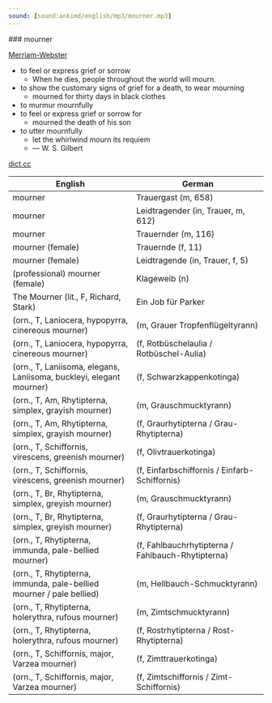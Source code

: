 ```yaml
---
sound: [sound:ankimd/english/mp3/mourner.mp3]
---
```


\### mourner

[Merriam-Webster](https://www.merriam-webster.com/dictionary/mourner)

- to feel or express grief or sorrow
    - When he dies, people throughout the world will mourn.
- to show the customary signs of grief for a death, to wear mourning
    - mourned for thirty days in black clothes
- to murmur mournfully
- to feel or express grief or sorrow for
    - mourned the death of his son
- to utter mournfully
    - let the whirlwind mourn its requiem
    - — W. S. Gilbert

[dict.cc](https://www.dict.cc/mourner)

| English        | German       |
| -------------- | ------------ |
| mourner | Trauergast (m, 658) |
| mourner | Leidtragender (in, Trauer, m, 612) |
| mourner | Trauernder (m, 116) |
| mourner (female) | Trauernde (f, 11) |
| mourner (female) | Leidtragende (in, Trauer, f, 5) |
| (professional) mourner (female) | Klageweib (n) |
| The Mourner (lit., F, Richard, Stark) | Ein Job für Parker |
|  (orn., T, Laniocera, hypopyrra, cinereous mourner) |  (m, Grauer Tropfenflügeltyrann) |
|  (orn., T, Laniocera, hypopyrra, cinereous mourner) |  (f, Rotbüschelaulia / Rotbüschel-Aulia) |
|  (orn., T, Laniisoma, elegans, Laniisoma, buckleyi, elegant mourner) |  (f, Schwarzkappenkotinga) |
|  (orn., T, Am, Rhytipterna, simplex, grayish mourner) |  (m, Grauschmucktyrann) |
|  (orn., T, Am, Rhytipterna, simplex, grayish mourner) |  (f, Graurhytipterna / Grau-Rhytipterna) |
|  (orn., T, Schiffornis, virescens, greenish mourner) |  (f, Olivtrauerkotinga) |
|  (orn., T, Schiffornis, virescens, greenish mourner) |  (f, Einfarbschiffornis / Einfarb-Schiffornis) |
|  (orn., T, Br, Rhytipterna, simplex, greyish mourner) |  (m, Grauschmucktyrann) |
|  (orn., T, Br, Rhytipterna, simplex, greyish mourner) |  (f, Graurhytipterna / Grau-Rhytipterna) |
|  (orn., T, Rhytipterna, immunda, pale-bellied mourner) |  (f, Fahlbauchrhytipterna / Fahlbauch-Rhytipterna) |
|  (orn., T, Rhytipterna, immunda, pale-bellied mourner / pale bellied) |  (m, Hellbauch-Schmucktyrann) |
|  (orn., T, Rhytipterna, holerythra, rufous mourner) |  (m, Zimtschmucktyrann) |
|  (orn., T, Rhytipterna, holerythra, rufous mourner) |  (f, Rostrhytipterna / Rost-Rhytipterna) |
|  (orn., T, Schiffornis, major, Varzea mourner) |  (f, Zimttrauerkotinga) |
|  (orn., T, Schiffornis, major, Varzea mourner) |  (f, Zimtschiffornis / Zimt-Schiffornis) |
